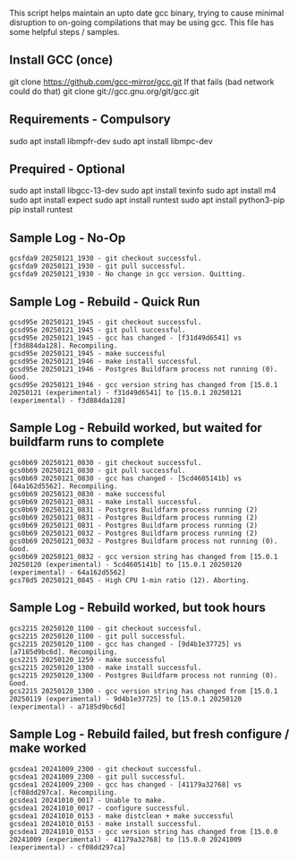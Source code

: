 This script helps maintain an upto date gcc binary, trying to cause minimal disruption to on-going compilations that may be using gcc. This file has some helpful steps / samples.

Install GCC (once)
------------------
git clone https://github.com/gcc-mirror/gcc.git
  If that fails (bad network could do that)
  git clone git://gcc.gnu.org/git/gcc.git

Requirements - Compulsory
-------------------------
sudo apt install libmpfr-dev
sudo apt install libmpc-dev


Prequired - Optional
--------------------
sudo apt install libgcc-13-dev
sudo apt install texinfo
sudo apt install m4
sudo apt install expect
sudo apt install runtest
sudo apt install python3-pip
pip install runtest



Sample Log - No-Op
------------------
```
gcsfda9 20250121_1930 - git checkout successful.
gcsfda9 20250121_1930 - git pull successful.
gcsfda9 20250121_1930 - No change in gcc version. Quitting.
```
Sample Log - Rebuild - Quick Run
--------------------
```
gcsd95e 20250121_1945 - git checkout successful.
gcsd95e 20250121_1945 - git pull successful.
gcsd95e 20250121_1945 - gcc has changed - [f31d49d6541] vs [f3d884da128]. Recompiling.
gcsd95e 20250121_1945 - make successful
gcsd95e 20250121_1946 - make install successful.
gcsd95e 20250121_1946 - Postgres Buildfarm process not running (0). Good.
gcsd95e 20250121_1946 - gcc version string has changed from [15.0.1 20250121 (experimental) - f31d49d6541] to [15.0.1 20250121 (experimental) - f3d884da128]
```

Sample Log - Rebuild worked, but waited for buildfarm runs to complete
---------------------------
```
gcs0b69 20250121_0830 - git checkout successful.
gcs0b69 20250121_0830 - git pull successful.
gcs0b69 20250121_0830 - gcc has changed - [5cd4605141b] vs [64a162d5562]. Recompiling.
gcs0b69 20250121_0830 - make successful
gcs0b69 20250121_0831 - make install successful.
gcs0b69 20250121_0831 - Postgres Buildfarm process running (2)
gcs0b69 20250121_0831 - Postgres Buildfarm process running (2)
gcs0b69 20250121_0831 - Postgres Buildfarm process running (2)
gcs0b69 20250121_0832 - Postgres Buildfarm process running (2)
gcs0b69 20250121_0832 - Postgres Buildfarm process not running (0). Good.
gcs0b69 20250121_0832 - gcc version string has changed from [15.0.1 20250120 (experimental) - 5cd4605141b] to [15.0.1 20250120 (experimental) - 64a162d5562]
gcs78d5 20250121_0845 - High CPU 1-min ratio (12). Aborting.
```

Sample Log - Rebuild worked, but took hours
-------------------------------------------
```
gcs2215 20250120_1100 - git checkout successful.
gcs2215 20250120_1100 - git pull successful.
gcs2215 20250120_1100 - gcc has changed - [9d4b1e37725] vs [a7185d9bc6d]. Recompiling.
gcs2215 20250120_1259 - make successful
gcs2215 20250120_1300 - make install successful.
gcs2215 20250120_1300 - Postgres Buildfarm process not running (0). Good.
gcs2215 20250120_1300 - gcc version string has changed from [15.0.1 20250119 (experimental) - 9d4b1e37725] to [15.0.1 20250120 (experimental) - a7185d9bc6d]
```

Sample Log - Rebuild failed, but fresh configure / make worked
--------------------------------------------------------------
```
gcsdea1 20241009_2300 - git checkout successful.
gcsdea1 20241009_2300 - git pull successful.
gcsdea1 20241009_2300 - gcc has changed - [41179a32768] vs [cf08dd297ca]. Recompiling.
gcsdea1 20241010_0017 - Unable to make.
gcsdea1 20241010_0017 - configure successful.
gcsdea1 20241010_0153 - make distclean + make successful
gcsdea1 20241010_0153 - make install successful.
gcsdea1 20241010_0153 - gcc version string has changed from [15.0.0 20241009 (experimental) - 41179a32768] to [15.0.0 20241009 (experimental) - cf08dd297ca]
```